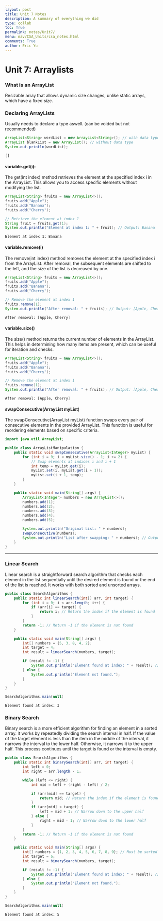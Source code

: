 ```yaml
---
layout: post
title: Unit 7 Notes
description: A summary of everything we did
type: collab
toc: True
permalink: notes/Unit7/
menu: nav/CSA_Units/csa_notes.html
comments: True
author: Eric Yu
---
```


# Unit 7: Arraylists

### What is an ArrayList
Resizable array that allows dynamic size changes, unlike static arrays, which have a fixed size.

### Declaring ArrayLists

Usually needs to declare a type aswell. (can be voided but not recommended)


```Java
ArrayList<String> wordList = new ArrayList<String>(); // with data type
ArrayList blankList = new ArrayList(); // without data type
System.out.println(wordList);
```

    []


#### variable.get(i):

The get(int index) method retrieves the element at the specified index i in the ArrayList. This allows you to access specific elements without modifying the list.


```Java
ArrayList<String> fruits = new ArrayList<>();
fruits.add("Apple");
fruits.add("Banana");
fruits.add("Cherry");

// Retrieve the element at index 1
String fruit = fruits.get(1);
System.out.println("Element at index 1: " + fruit); // Output: Banana

```

    Element at index 1: Banana


#### variable.remove(i)

The remove(int index) method removes the element at the specified index i from the ArrayList. After removal, the subsequent elements are shifted to the left, and the size of the list is decreased by one.


```Java
ArrayList<String> fruits = new ArrayList<>();
fruits.add("Apple");
fruits.add("Banana");
fruits.add("Cherry");

// Remove the element at index 1
fruits.remove(1);
System.out.println("After removal: " + fruits); // Output: [Apple, Cherry]

```

    After removal: [Apple, Cherry]


#### variable.size()

The size() method returns the current number of elements in the ArrayList. This helps in determining how many items are present, which can be useful for iteration and checks.


```Java
ArrayList<String> fruits = new ArrayList<>();
fruits.add("Apple");
fruits.add("Banana");
fruits.add("Cherry");

// Remove the element at index 1
fruits.remove(1);
System.out.println("After removal: " + fruits); // Output: [Apple, Cherry]

```

    After removal: [Apple, Cherry]


#### swapConsecutive(ArrayList myList)

The swapConsecutive(ArrayList myList) function swaps every pair of consecutive elements in the provided ArrayList. This function is useful for reordering elements based on specific criteria.


```Java
import java.util.ArrayList;

public class ArrayListManipulation {
    public static void swapConsecutive(ArrayList<Integer> myList) {
        for (int i = 0; i < myList.size() - 1; i += 2) {
            // Swap elements at indices i and i + 1
            int temp = myList.get(i);
            myList.set(i, myList.get(i + 1));
            myList.set(i + 1, temp);
        }
    }

    public static void main(String[] args) {
        ArrayList<Integer> numbers = new ArrayList<>();
        numbers.add(1);
        numbers.add(2);
        numbers.add(3);
        numbers.add(4);
        numbers.add(5);

        System.out.println("Original List: " + numbers);
        swapConsecutive(numbers);
        System.out.println("List after swapping: " + numbers); // Output: [2, 1, 4, 3, 5]
    }
}

```

___

### Linear Search

Linear search is a straightforward search algorithm that checks each element in the list sequentially until the desired element is found or the end of the list is reached. It works with both sorted and unsorted arrays.


```Java
public class SearchAlgorithms {
    public static int linearSearch(int[] arr, int target) {
        for (int i = 0; i < arr.length; i++) {
            if (arr[i] == target) {
                return i; // Return the index if the element is found
            }
        }
        return -1; // Return -1 if the element is not found
    }

    public static void main(String[] args) {
        int[] numbers = {5, 3, 8, 4, 2};
        int target = 4;
        int result = linearSearch(numbers, target);

        if (result != -1) {
            System.out.println("Element found at index: " + result); // Output: Element found at index: 3
        } else {
            System.out.println("Element not found.");
        }
    }
}

SearchAlgorithms.main(null)

```

    Element found at index: 3


### Binary Search

Binary search is a more efficient algorithm for finding an element in a sorted array. It works by repeatedly dividing the search interval in half. If the value of the target element is less than the item in the middle of the interval, it narrows the interval to the lower half. Otherwise, it narrows it to the upper half. This process continues until the target is found or the interval is empty.


```Java
public class SearchAlgorithms {
    public static int binarySearch(int[] arr, int target) {
        int left = 0;
        int right = arr.length - 1;

        while (left <= right) {
            int mid = left + (right - left) / 2;

            if (arr[mid] == target) {
                return mid; // Return the index if the element is found
            }
            if (arr[mid] < target) {
                left = mid + 1; // Narrow down to the upper half
            } else {
                right = mid - 1; // Narrow down to the lower half
            }
        }
        return -1; // Return -1 if the element is not found
    }

    public static void main(String[] args) {
        int[] numbers = {1, 2, 3, 4, 5, 6, 7, 8, 9}; // Must be sorted
        int target = 6;
        int result = binarySearch(numbers, target);

        if (result != -1) {
            System.out.println("Element found at index: " + result); // Output: Element found at index: 5
        } else {
            System.out.println("Element not found.");
        }
    }
}

SearchAlgorithms.main(null)
```

    Element found at index: 5



```Java

```


```Java

```

